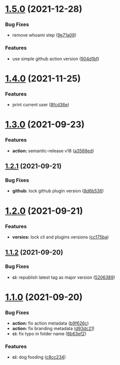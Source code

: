 # [1.5.0](https://github.com/sitkoru/semantic-release-action/compare/v1.4.0...v1.5.0) (2021-12-28)


### Bug Fixes

* remove whoami step ([9e71a09](https://github.com/sitkoru/semantic-release-action/commit/9e71a09b917d4f7c84c6e608b968fc7149632f99))


### Features

* use simple github action version ([904d1bf](https://github.com/sitkoru/semantic-release-action/commit/904d1bf9de2f7670f008204f4c08928a8af7fcb4))

# [1.4.0](https://github.com/sitkoru/semantic-release-action/compare/v1.3.0...v1.4.0) (2021-11-25)


### Features

* print current user ([8fcd36e](https://github.com/sitkoru/semantic-release-action/commit/8fcd36ea86b235c0fe3bdbc70e3e322706c270be))

# [1.3.0](https://github.com/sitkoru/semantic-release-action/compare/v1.2.1...v1.3.0) (2021-09-23)


### Features

* **action:** semantic-release v18 ([a3569ed](https://github.com/sitkoru/semantic-release-action/commit/a3569ede71288d697d6b005af21d9b191573f817))

## [1.2.1](https://github.com/sitkoru/semantic-release-action/compare/v1.2.0...v1.2.1) (2021-09-21)


### Bug Fixes

* **github:** lock github plugin version ([8d6b536](https://github.com/sitkoru/semantic-release-action/commit/8d6b536b1b9d8d72f2557b57863d03f565e03ade))

# [1.2.0](https://github.com/sitkoru/semantic-release-action/compare/v1.1.2...v1.2.0) (2021-09-21)


### Features

* **versios:** lock cli and plugins versions ([cc175ba](https://github.com/sitkoru/semantic-release-action/commit/cc175ba9dbdf630a41d5b0161581f7ed453bf7f7))

## [1.1.2](https://github.com/sitkoru/semantic-release-action/compare/v1.1.1...v1.1.2) (2021-09-20)


### Bug Fixes

* **ci:** republish latest tag as major version ([5206389](https://github.com/sitkoru/semantic-release-action/commit/5206389a103c00c552299f8937f141a0a76d38e9))

# [1.1.0](https://github.com/sitkoru/semantic-release-action/compare/v1.0.3...v1.1.0) (2021-09-20)


### Bug Fixes

* **action:** fix action metadata ([b9f626c](https://github.com/sitkoru/semantic-release-action/commit/b9f626c78dcd6faca25d4d7f6b4c72f6be4d07ee))
* **action:** fix branding metadata ([d93dc21](https://github.com/sitkoru/semantic-release-action/commit/d93dc21c3a3a1d7b4a8f5d70a9c090b9a70536bd))
* **ci:** fix typo in folder name ([6b63ef2](https://github.com/sitkoru/semantic-release-action/commit/6b63ef20f949aa94503c283ea5749a90cede0524))


### Features

* **ci:** dog fooding ([c8cc234](https://github.com/sitkoru/semantic-release-action/commit/c8cc2341673227247ddfe3d910c0b729a0eda304))
